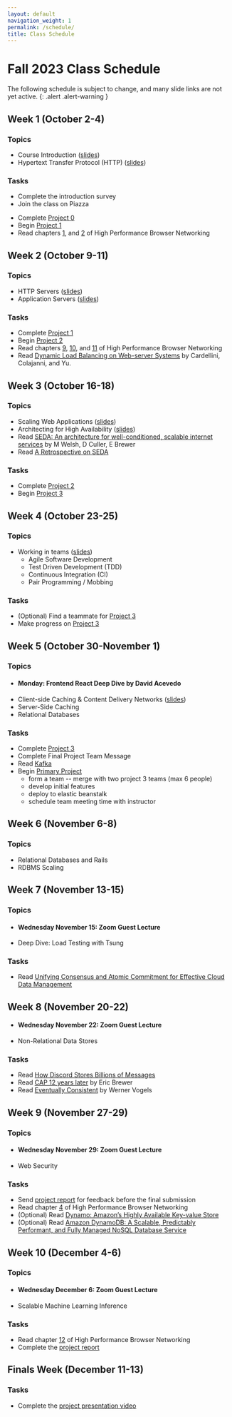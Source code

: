```yaml
---
layout: default
navigation_weight: 1
permalink: /schedule/
title: Class Schedule
---
```


# Fall 2023 Class Schedule

The following schedule is subject to change, and many slide links are not yet active.
{: .alert .alert-warning }

<div class="week">

## Week 1 (October 2-4)

### Topics

- Course Introduction ([slides](/slides/2023/01_course_introduction))
- Hypertext Transfer Protocol (HTTP) ([slides](/slides/2023/02_http))

### Tasks

- Complete the introduction survey
- Join the class on Piazza
<!-- - Enroll in AWS Educate -->
- Complete [Project 0](/project0/)
- Begin [Project 1](/project1/)
- Read chapters [1](https://hpbn.co/primer-on-latency-and-bandwidth/), and
  [2](https://hpbn.co/building-blocks-of-tcp/) of High Performance Browser Networking

</div>
<div class="week">

## Week 2 (October 9-11)

### Topics

- HTTP Servers ([slides](/slides/2023/03_http_servers))
- Application Servers ([slides](/slides/2023/04_application_servers))

### Tasks

- Complete [Project 1](/project1/)
- Begin [Project 2](/project2/)
- Read chapters [9](https://hpbn.co/brief-history-of-http/),
  [10](https://hpbn.co/primer-on-web-performance/), and
  [11](https://hpbn.co/http1x/) of High Performance Browser Networking
- Read [Dynamic Load Balancing on Web-server
  Systems](http://www.ics.uci.edu/~cs230/reading/DLB.pdf) by Cardellini,
  Colajanni, and Yu.

</div>
<div class="week">

## Week 3 (October 16-18)

### Topics

- Scaling Web Applications ([slides](/slides/2023/05_scaling_web_applications))
- Architecting for High Availability ([slides](/slides/2023/06_high_availability))
- Read [SEDA: An architecture for well-conditioned, scalable internet services](http://nms.lcs.mit.edu/~kandula/projects/killbots/killbots_files/seda-sosp01.pdf) by M Welsh, D Culler, E Brewer
- Read [A Retrospective on SEDA](https://matt-welsh.blogspot.com/2010/07/retrospective-on-seda.html)

### Tasks

- Complete [Project 2](/project2/)
- Begin [Project 3](/project3/)

</div>
<div class="week">

## Week 4 (October 23-25)

### Topics

- Working in teams ([slides](/slides/2023/07_agile_tdd_pairing))
  - Agile Software Development
  - Test Driven Development (TDD)
  - Continuous Integration (CI)
  - Pair Programming / Mobbing

### Tasks

- (Optional) Find a teammate for [Project 3](/project3/)
- Make progress on [Project 3](/project3/)

</div>
<div class="week">

## Week 5 (October 30-November 1)

### Topics

- #### Monday: Frontend React Deep Dive by David Acevedo
- Client-side Caching & Content Delivery Networks ([slides](/slides/2023/08_client_caching_cdn))
- Server-Side Caching
- Relational Databases

### Tasks

- Complete [Project 3](/project3/)
- Complete Final Project Team Message
- Read [Kafka](https://www.microsoft.com/en-us/research/wp-content/uploads/2017/09/Kafka.pdf)
- Begin [Primary Project](/project/)
  - form a team -- merge with two project 3 teams (max 6 people)
  - develop initial features
  - deploy to elastic beanstalk
  - schedule team meeting time with instructor

</div>
<div class="week">

## Week 6 (November 6-8)

### Topics

- Relational Databases and Rails
- RDBMS Scaling

</div>
<div class="week">

## Week 7 (November 13-15)

### Topics

- #### Wednesday November 15: Zoom Guest Lecture

- Deep Dive: Load Testing with Tsung

### Tasks

- Read [Unifying Consensus and Atomic Commitment for Effective
  Cloud Data Management](http://www.vldb.org/pvldb/vol12/p611-maiyya.pdf)

</div>
<div class="week">

## Week 8 (November 20-22)

- #### Wednesday November 22: Zoom Guest Lecture

- Non-Relational Data Stores

### Tasks

- Read [How Discord Stores Billions of Messages
  ](https://discord.com/blog/how-discord-stores-billions-of-messages)
- Read [CAP 12 years
  later](http://www.realtechsupport.org/UB/NP/Numeracy_CAP%2B12Years_2012.pdf)
  by Eric Brewer
- Read [Eventually
  Consistent](http://www.scalableinternetservices.com/slides/vogels.pdf) by
  Werner Vogels

</div>
<div class="week">

## Week 9 (November 27-29)

### Topics

- #### Wednesday November 29: Zoom Guest Lecture
- Web Security

### Tasks

- Send [project report](/project/#report) for feedback before the final submission
- Read chapter [4](https://hpbn.co/transport-layer-security-tls/) of High
  Performance Browser Networking
- (Optional) Read [Dynamo: Amazon’s Highly Available Key-value Store
  ](https://www.allthingsdistributed.com/files/amazon-dynamo-sosp2007.pdf)
- (Optional) Read [Amazon DynamoDB: A Scalable, Predictably
  Performant, and Fully Managed NoSQL
  Database Service](https://www.usenix.org/system/files/atc22-elhemali.pdf)

</div>
<div class="week">

## Week 10 (December 4-6)

### Topics

- #### Wednesday December 6: Zoom Guest Lecture
- Scalable Machine Learning Inference

### Tasks

- Read chapter [12](https://hpbn.co/http2/) of High Performance Browser Networking
- Complete the [project report](/project/#report)

</div>
<div class="week">

## Finals Week (December 11-13)

### Tasks

- Complete the [project presentation video](/project/#video)

</div>
